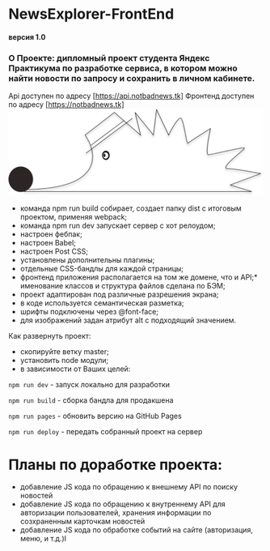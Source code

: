 # NewsExplorer-FrontEnd

#### версия 1.0
### О Проекте: дипломный проект студента Яндекс Практикума по разработке сервиса, в котором можно найти новости по запросу и сохранить в личном кабинете.

Api доступен по адресу [https://api.notbadnews.tk]
Фронтенд доступен по адресу [https://notbadnews.tk]
![Йожик](https://github.com/ezhuchenkov/ezhuchenkov.github.io/blob/master/%D0%81%D0%B6.svg)


* команда npm run build собирает, создает папку dist с итоговым проектом, применяя webpaсk;
* команда npm run dev запускает сервер с хот релоудом;
* настроен фебпак;
* настроен Babel;
* настроен Post CSS;
* установлены дополнительны плагины;
* отдельные CSS-бандлы для каждой страницы;
* фронтенд приложения располагается на том же домене, что и API;* именование классов и структура файлов сделана по БЭМ;
* проект адаптирован под различные разрешения экрана;
* в коде используется семантическая разметка;
* шрифты подключены через @font-face;
* для изображений задан атрибут alt с подходящий значением.

Как развернуть проект:
- скопируйте ветку master;
- установить node модули;
- в зависимости от Ваших целей:

`npm run dev` - запуск локально для разработки

`npm run build` - сборка бандла для продакшена

`npm run pages` - обновить версию на GitHub Pages

`npm run deploy` - передать собранный проект на сервер


# Планы по доработке проекта:
* добавление JS кода по обращению к внешнему API по поиску новостей
* добавление JS кода по обращению к внутреннему API для авторизации пользователей, хранения информации по созхраненным карточкам новостей
* добавление JS кода по обработке событий на сайте (авторизация, меню, и т.д.)I
